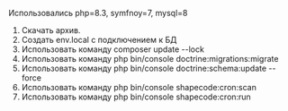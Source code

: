 Использовались php=8.3, symfnoy=7, mysql=8

1. Скачать архив.
2. Создать env.local с подключением к БД
3. Использовать команду composer update --lock
4. Использовать команду php bin/console doctrine:migrations:migrate
5. Использовать команду php bin/console doctrine:schema:update --force
6. Использовать команду php bin/console shapecode:cron:scan
7. Использовать команду php bin/console shapecode:cron:run
